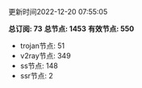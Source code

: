 更新时间2022-12-20 07:55:05

**总订阅: 73**
**总节点: 1453**
**有效节点: 550**
- trojan节点: 51
- v2ray节点: 349
- ss节点: 148
- ssr节点: 2
